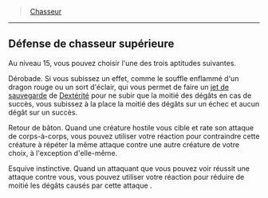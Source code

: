 ﻿> [Chasseur](hd_ranger_hunter.md)

---

## Défense de chasseur supérieure

Au niveau 15, vous pouvez choisir l'une des trois aptitudes suivantes.

Dérobade. Si vous subissez un effet, comme le souffle enflammé d'un dragon rouge ou un sort d'éclair, qui vous permet de faire un [jet de sauvegarde](hd_abilities_jets_de_sauvegarde.md) de [Dextérité](hd_abilities_dexterity.md) pour ne subir que la moitié des dégâts en cas de succès, vous subissez à la place la moitié des dégâts sur un échec et aucun dégât sur un succès.

Retour de bâton. Quand une créature hostile vous cible et rate son attaque de corps-à-corps, vous pouvez utiliser votre réaction pour contraindre cette créature à répéter la même attaque contre une autre créature de votre choix, à l'exception d'elle-même.

Esquive instinctive. Quand un attaquant que vous pouvez voir réussit une attaque contre vous, vous pouvez utiliser votre réaction pour réduire de moitié les dégâts causés par cette attaque .

